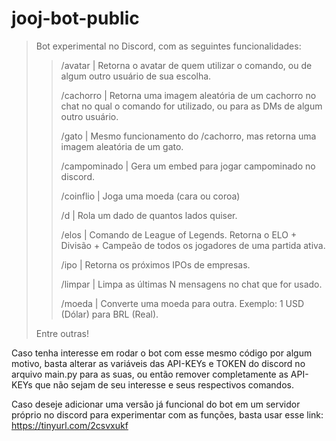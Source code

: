 # jooj-bot-public
 
>Bot experimental no Discord, com as seguintes funcionalidades:
>>
>>/avatar | Retorna o avatar de quem utilizar o comando, ou de algum outro usuário de sua escolha.
>>
>>/cachorro | Retorna uma imagem aleatória de um cachorro no chat no qual o comando for utilizado, ou para as DMs de algum outro usuário.
>>
>>/gato | Mesmo funcionamento do /cachorro, mas retorna uma imagem aleatória de um gato.
>>
>>/campominado | Gera um embed para jogar campominado no discord.
>>
>>/coinflio | Joga uma moeda (cara ou coroa)
>>
>>/d | Rola um dado de quantos lados quiser.
>>
>>/elos | Comando de League of Legends. Retorna o ELO + Divisão + Campeão de todos os jogadores de uma partida ativa.
>>
>>/ipo | Retorna os próximos IPOs de empresas.
>>
>>/limpar | Limpa as últimas N mensagens no chat que for usado.
>>
>>/moeda | Converte uma moeda para outra. Exemplo: 1 USD (Dólar) para BRL (Real).
>
>Entre outras!

Caso tenha interesse em rodar o bot com esse mesmo código por algum motivo, basta alterar as variáveis das API-KEYs e TOKEN do discord no arquivo main.py para as 
suas, ou então remover completamente as API-KEYs que não sejam de seu interesse e seus respectivos comandos.

Caso deseje adicionar uma versão já funcional do bot em um servidor próprio no discord para experimentar com as funções, basta usar esse link: https://tinyurl.com/2csvxukf
